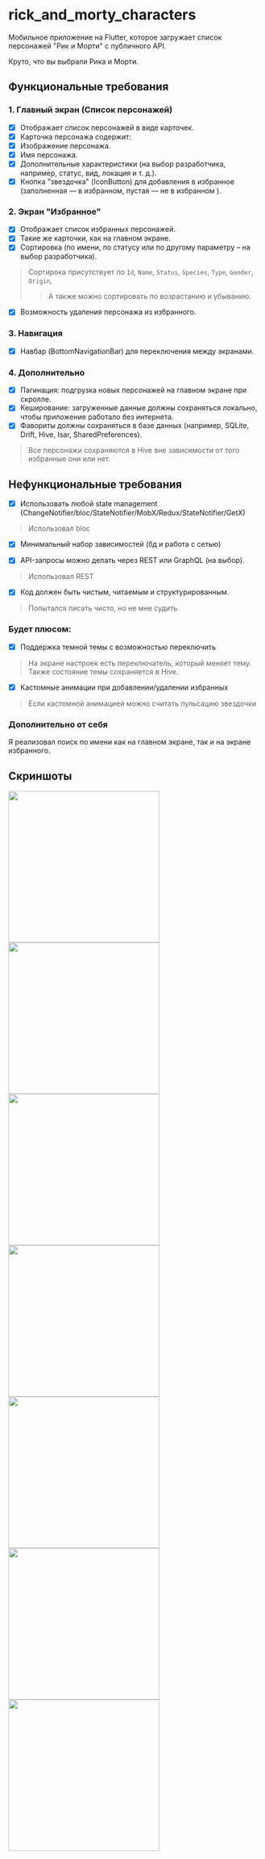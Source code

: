 # rick_and_morty_characters

Мобильное приложение на Flutter, которое загружает список персонажей "Рик и Морти" с публичного API.

Круто, что вы выбрали Рика и Морти.


## Функциональные требования
### 1. Главный экран (Список персонажей)

- [x] Отображает список персонажей в виде карточек.
- [x] Карточка персонажа содержит:
- [x] Изображение персонажа.
- [x] Имя персонажа.
- [x] Дополнительные характеристики (на выбор разработчика, например, статус, вид,
локация и т. д.).
- [x] Кнопка "звездочка" (IconButton) для добавления в избранное (заполненная — в
избранном, пустая — не в избранном
).
### 2. Экран "Избранное"

- [x] Отображает список избранных персонажей.
- [x] Такие же карточки, как на главном экране.
- [x] Сортировка (по имени, по статусу или по другому параметру – на выбор
разработчика).
> Сортирока присутствует по 
    `Id`,
    `Name`,
    `Status`,
    `Species`,
    `Type`,
    `Gender`,
    `Origin`,
>> А также можно сортировать по возрастанию и убыванию.
- [x] Возможность удаления персонажа из избранного.

### 3. Навигация

- [x] Навбар (BottomNavigationBar) для переключения между экранами.

### 4. Дополнительно

- [x] Пагинация: подгрузка новых персонажей на главном экране при скролле.
- [x] Кеширование: загруженные данные должны сохраняться локально, чтобы
приложение работало без интернета. 
- [x] Фавориты должны сохраняться в базе данных (например, SQLite, Drift, Hive,
Isar, SharedPreferences).
> Все персонажи сохраняются в Hive вне зависимости от того избранные они или нет. 

## Нефункциональные требования

- [x] Использовать любой state management
(ChangeNotifier/bloc/StateNotifier/MobX/Redux/StateNotifier/GetX)
> Использовал bloc
- [x] Минимальный набор зависимостей (бд и работа с сетью)

- [x] API-запросы можно делать через REST или GraphQL (на выбор).
> Использовал REST
- [x] Код должен быть чистым, читаемым и структурированным.
> Попытался писать чисто, но не мне судить

### Будет плюсом:

- [x] Поддержка темной темы с возможностью переключить
> На экране настроек есть переключатель, который меняет тему. Также состояние темы сохраняется в Hive.
- [x] Кастомные анимации при добавлении/удалении избранных 
> Если кастомной анимацией можно считать пульсацию звездочки

### Дополнительно от себя

Я реализовал поиск по имени как на главном экране, так и на экране избранного.

## Скриншоты

<img src="images/main_page.png" width="300">
<img src="images/favorite_page.png" width="300">
<img src="images/search_main.png" width="300">
<img src="images/favorite_sort.png" width="300">
<img src="images/settings_page_light.png" width="300">
<img src="images/settings_page-dark.png" width="300">
<img src="images/main_dark.png" width="300">


